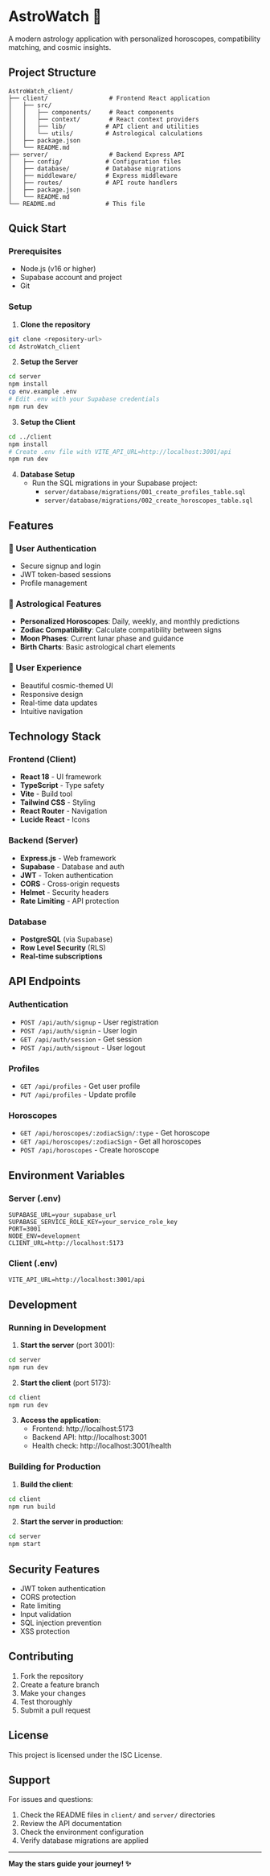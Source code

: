 # AstroWatch 🌟

A modern astrology application with personalized horoscopes, compatibility matching, and cosmic insights.

## Project Structure

```
AstroWatch_client/
├── client/                 # Frontend React application
│   ├── src/
│   │   ├── components/     # React components
│   │   ├── context/        # React context providers
│   │   ├── lib/           # API client and utilities
│   │   └── utils/         # Astrological calculations
│   ├── package.json
│   └── README.md
├── server/                 # Backend Express API
│   ├── config/            # Configuration files
│   ├── database/          # Database migrations
│   ├── middleware/        # Express middleware
│   ├── routes/            # API route handlers
│   ├── package.json
│   └── README.md
└── README.md              # This file
```

## Quick Start

### Prerequisites

- Node.js (v16 or higher)
- Supabase account and project
- Git

### Setup

1. **Clone the repository**
```bash
git clone <repository-url>
cd AstroWatch_client
```

2. **Setup the Server**
```bash
cd server
npm install
cp env.example .env
# Edit .env with your Supabase credentials
npm run dev
```

3. **Setup the Client**
```bash
cd ../client
npm install
# Create .env file with VITE_API_URL=http://localhost:3001/api
npm run dev
```

4. **Database Setup**
   - Run the SQL migrations in your Supabase project:
     - `server/database/migrations/001_create_profiles_table.sql`
     - `server/database/migrations/002_create_horoscopes_table.sql`

## Features

### 🌟 User Authentication
- Secure signup and login
- JWT token-based sessions
- Profile management

### 🔮 Astrological Features
- **Personalized Horoscopes**: Daily, weekly, and monthly predictions
- **Zodiac Compatibility**: Calculate compatibility between signs
- **Moon Phases**: Current lunar phase and guidance
- **Birth Charts**: Basic astrological chart elements

### 🎨 User Experience
- Beautiful cosmic-themed UI
- Responsive design
- Real-time data updates
- Intuitive navigation

## Technology Stack

### Frontend (Client)
- **React 18** - UI framework
- **TypeScript** - Type safety
- **Vite** - Build tool
- **Tailwind CSS** - Styling
- **React Router** - Navigation
- **Lucide React** - Icons

### Backend (Server)
- **Express.js** - Web framework
- **Supabase** - Database and auth
- **JWT** - Token authentication
- **CORS** - Cross-origin requests
- **Helmet** - Security headers
- **Rate Limiting** - API protection

### Database
- **PostgreSQL** (via Supabase)
- **Row Level Security** (RLS)
- **Real-time subscriptions**

## API Endpoints

### Authentication
- `POST /api/auth/signup` - User registration
- `POST /api/auth/signin` - User login
- `GET /api/auth/session` - Get session
- `POST /api/auth/signout` - User logout

### Profiles
- `GET /api/profiles` - Get user profile
- `PUT /api/profiles` - Update profile

### Horoscopes
- `GET /api/horoscopes/:zodiacSign/:type` - Get horoscope
- `GET /api/horoscopes/:zodiacSign` - Get all horoscopes
- `POST /api/horoscopes` - Create horoscope

## Environment Variables

### Server (.env)
```env
SUPABASE_URL=your_supabase_url
SUPABASE_SERVICE_ROLE_KEY=your_service_role_key
PORT=3001
NODE_ENV=development
CLIENT_URL=http://localhost:5173
```

### Client (.env)
```env
VITE_API_URL=http://localhost:3001/api
```

## Development

### Running in Development

1. **Start the server** (port 3001):
```bash
cd server
npm run dev
```

2. **Start the client** (port 5173):
```bash
cd client
npm run dev
```

3. **Access the application**:
   - Frontend: http://localhost:5173
   - Backend API: http://localhost:3001
   - Health check: http://localhost:3001/health

### Building for Production

1. **Build the client**:
```bash
cd client
npm run build
```

2. **Start the server in production**:
```bash
cd server
npm start
```

## Security Features

- JWT token authentication
- CORS protection
- Rate limiting
- Input validation
- SQL injection prevention
- XSS protection

## Contributing

1. Fork the repository
2. Create a feature branch
3. Make your changes
4. Test thoroughly
5. Submit a pull request

## License

This project is licensed under the ISC License.

## Support

For issues and questions:
1. Check the README files in `client/` and `server/` directories
2. Review the API documentation
3. Check the environment configuration
4. Verify database migrations are applied

---

**May the stars guide your journey! ✨** 